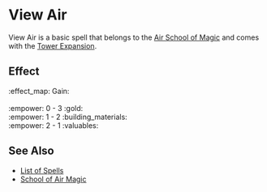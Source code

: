 # View Air

View Air is a basic spell that belongs to the [Air School of Magic](school_of_air_magic.md) and comes with the [Tower Expansion](../content.md).


## Effect

:effect_map: Gain:<br><br>:empower: 0 - 3 :gold:<br>:empower: 1 - 2 :building_materials:<br>:empower: 2 - 1 :valuables:


## See Also

- [List of Spells](../spells.md)
- [School of Air Magic](school_of_air_magic.md)
